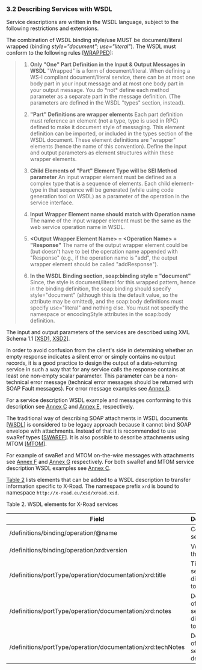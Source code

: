 ### 3.2 Describing Services with WSDL

Service descriptions are written in the WSDL language, subject to the following restrictions and extensions.

The combination of WSDL binding style/use MUST be document/literal wrapped (binding *style="document"; use="literal"*). The WSDL must conform to the following rules \[[WRAPPED](#Ref_WRAPPED)\]:

> 1. **Only "One" Part Definition in the Input & Output Messages in WSDL**
>    "Wrapped" is a form of document/literal. When defining a WS-I compliant document/literal service, there can be at most one body part in your input message and at most one body part in your output message. You do \*not\* define each method parameter as a separate part in the message definition. (The parameters are defined in the WSDL "types" section, instead).
>
> 2. **"Part" Definitions are wrapper elements**
>    Each part definition must reference an element (not a type, type is used in RPC) defined to make it document style of messaging. This element definition can be imported, or included in the types section of the WSDL document. These element definitions are "wrapper" elements (hence the name of this convention). Define the input and output parameters as element structures within these wrapper elements.
>
> 3. **Child Elements of "Part" Element Type will be SEI Method parameter**
>    An input wrapper element must be defined as a complex type that is a sequence of elements. Each child element-type in that sequence will be generated (while using code generation tool on WSDL) as a parameter of the operation in the service interface.
>
> 4. **Input Wrapper Element name should match with Operation name**
>    The name of the input wrapper element must be the same as the web service operation name in WSDL.
>
> 5. **&lt;Output Wrapper Element Name&gt; = &lt;Operation Name&gt; + "Response"**
>    The name of the output wrapper element could be (but doesn't have to be) the operation name appended with "Response" (e.g., if the operation name is "add", the output wrapper element should be called "addResponse").
>
> 6. **In the WSDL Binding section, soap:binding style = "document"**
>    Since, the style is document/literal for this wrapped pattern, hence in the binding definition, the soap:binding should specify style="document" (although this is the default value, so the attribute may be omitted), and the soap:body definitions must specify use="literal" and nothing else. You must not specify the namespace or encodingStyle attributes in the soap:body definition.

The input and output parameters of the services are described using XML Schema 1.1 \[[XSD1](#Ref_XSD1), [XSD2](#Ref_XSD2)\].

In order to avoid confusion from the client's side in determining whether an empty response indicates a silent error or simply contains no output records, it is a good practice to design the output of a data-returning service in such a way that for any service calls the response contains at least one non-empty scalar parameter. This parameter can be a non-technical error message (technical error messages should be returned with SOAP Fault messages). For error message examples see [Annex D](#annex-d-example-fault-messages).

For a service description WSDL example and messages conforming to this description see [Annex C](#annex-c-example-wsdl) and [Annex E](#annex-e-example-messages), respectively.

The traditional way of describing SOAP attachments in WSDL documents \[[WSDL](#Ref_WSDL)\] is considered to be legacy approach because it cannot bind SOAP envelope with attachments. Instead of that it is recommended to use swaRef types \[[SWAREF](#Ref_SWAREF)\]. It is also possible to describe attachments using MTOM \[[MTOM](#Ref_MTOM)\].

For example of swaRef and MTOM on-the-wire messages with attachments see [Annex F](#annex-f-example-request-with-attachment) and [Annex G](#annex-g-example-request-with-mtom-attachment) respectively. For both swaRef and MTOM service description WSDL examples see [Annex C](#annex-c-example-wsdl).

[Table 2](#Ref_WSDL_elements_for_X_Road_services) lists elements that can be added to a WSDL description to transfer information specific to X-Road. The namespace prefix `xrd` is bound to namespace `http://x-road.eu/xsd/xroad.xsd`.



Table 2. WSDL elements for X-Road services

 Field                                                                  | Description
----------------------------------------------------------------------- | -----------------------------------------------------
 /definitions/binding/operation/@name                                   | Code of the service
 /definitions/binding/operation/xrd:version                             | Version of the service
 /definitions/portType/operation/documentation/xrd:title                | Title of the service (for displaying to users)
 /definitions/portType/operation/documentation/xrd:notes                | Description of the service (for displaying to users)
 /definitions/portType/operation/documentation/xrd:techNotes            | Description of the service (for developers)